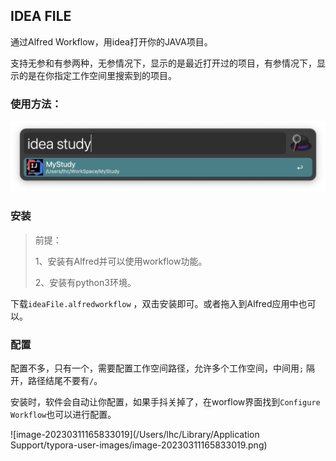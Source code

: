 ## IDEA FILE

通过Alfred Workflow，用idea打开你的JAVA项目。

支持无参和有参两种，无参情况下，显示的是最近打开过的项目，有参情况下，显示的是在你指定工作空间里搜索到的项目。

### 使用方法：

<img src="./images/howtouse.png" alt="使用方法" style="zoom:50%;" />

### 安装

> 前提：
>
> 1、安装有Alfred并可以使用workflow功能。
>
> 2、安装有python3环境。

下载`ideaFile.alfredworkflow` ，双击安装即可。或者拖入到Alfred应用中也可以。

### 配置

配置不多，只有一个，需要配置工作空间路径，允许多个工作空间，中间用`;` 隔开，路径结尾不要有`/`。

安装时，软件会自动让你配置，如果手抖关掉了，在worflow界面找到`Configure Workflow`也可以进行配置。

![image-20230311165833019](/Users/lhc/Library/Application Support/typora-user-images/image-20230311165833019.png)
